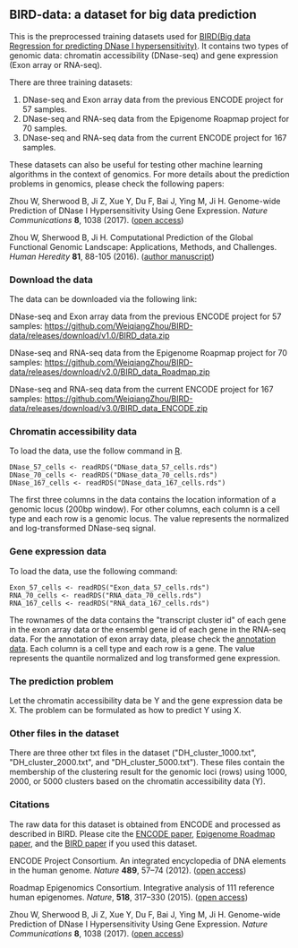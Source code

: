 ## BIRD-data: a dataset for big data prediction

This is the preprocessed training datasets used for [BIRD(Big data Regression for predicting DNase I hypersensitivity)](https://github.com/WeiqiangZhou/BIRD). It contains two types of genomic data: chromatin accessibility (DNase-seq) and gene expression (Exon array or RNA-seq). 

There are three training datasets:
1. DNase-seq and Exon array data from the previous ENCODE project for 57 samples.
2. DNase-seq and RNA-seq data from the Epigenome Roapmap project for 70 samples.
3. DNase-seq and RNA-seq data from the current ENCODE project for 167 samples.

These datasets can also be useful for testing other machine learning algorithms in the context of genomics. For more details about the prediction problems in genomics, please check the following papers:

Zhou W, Sherwood B, Ji Z, Xue Y, Du F, Bai J, Ying M, Ji H. Genome-wide Prediction of DNase I Hypersensitivity Using Gene Expression. _Nature Communications_ **8**, 1038 (2017). ([open access](https://www.nature.com/articles/s41467-017-01188-x))

Zhou W, Sherwood B, Ji H. Computational Prediction of the Global Functional Genomic Landscape: Applications, Methods, and Challenges. _Human Heredity_ **81**, 88-105 (2016). ([author manuscript](https://www.ncbi.nlm.nih.gov/pmc/articles/PMC5599299/pdf/nihms904916.pdf))

### Download the data
The data can be downloaded via the following link:

DNase-seq and Exon array data from the previous ENCODE project for 57 samples:
https://github.com/WeiqiangZhou/BIRD-data/releases/download/v1.0/BIRD_data.zip

DNase-seq and RNA-seq data from the Epigenome Roapmap project for 70 samples:
https://github.com/WeiqiangZhou/BIRD-data/releases/download/v2.0/BIRD_data_Roadmap.zip

DNase-seq and RNA-seq data from the current ENCODE project for 167 samples:
https://github.com/WeiqiangZhou/BIRD-data/releases/download/v3.0/BIRD_data_ENCODE.zip

### Chromatin accessibility data
To load the data, use the follow command in [R](https://www.r-project.org).
```
DNase_57_cells <- readRDS("DNase_data_57_cells.rds")
DNase_70_cells <- readRDS("DNase_data_70_cells.rds")
DNase_167_cells <- readRDS("DNase_data_167_cells.rds")
```
The first three columns in the data contains the location information of a genomic locus (200bp window). For other columns, each column is a cell type and each row is a genomic locus. The value represents the normalized and log-transformed DNase-seq signal.

### Gene expression data
To load the data, use the following command:
```
Exon_57_cells <- readRDS("Exon_data_57_cells.rds")
RNA_70_cells <- readRDS("RNA_data_70_cells.rds")
RNA_167_cells <- readRDS("RNA_data_167_cells.rds")
```
The rownames of the data contains the "transcript cluster id" of each gene in the exon array data or the ensembl gene id of each gene in the RNA-seq data. For the annotation of exon array data, please check the [annotation data](http://www.affymetrix.com/Auth/analysis/downloads/na33/wtexon/HuEx-1_0-st-v2.na33.1.hg19.probeset.csv.zip). Each column is a cell type and each row is a gene. The value represents the quantile normalized and log transformed gene expression.

### The prediction problem
Let the chromatin accessibility data be Y and the gene expression data be X. The problem can be formulated as how to predict Y using X.

### Other files in the dataset
There are three other txt files in the dataset ("DH_cluster_1000.txt", "DH_cluster_2000.txt", and "DH_cluster_5000.txt"). These files contain the membership of the clustering result for the genomic loci (rows) using 1000, 2000, or 5000 clusters based on the chromatin accessibility data (Y). 

### Citations
The raw data for this dataset is obtained from ENCODE and processed as described in BIRD. Please cite the [ENCODE paper](https://www.nature.com/articles/nature11247), [Epigenome Roadmap paper](https://www.nature.com/articles/nature14248), and the [BIRD paper](https://www.nature.com/articles/s41467-017-01188-x) if you used this dataset.

ENCODE Project Consortium. An integrated encyclopedia of DNA elements in the human genome. _Nature_ **489**, 57–74 (2012). ([open access](https://www.nature.com/articles/nature11247))

Roadmap Epigenomics Consortium. Integrative analysis of 111 reference human epigenomes. _Nature_, **518**, 317–330 (2015). ([open access](https://www.nature.com/articles/nature14248))

Zhou W, Sherwood B, Ji Z, Xue Y, Du F, Bai J, Ying M, Ji H. Genome-wide Prediction of DNase I Hypersensitivity Using Gene Expression. _Nature Communications_ **8**, 1038 (2017). ([open access](https://www.nature.com/articles/s41467-017-01188-x))





